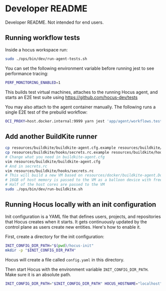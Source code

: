 # Developer README

Developer README. Not intended for end users.

## Running workflow tests

Inside a hocus workspace run:

```bash
sudo ./ops/bin/dev/run-agent-tests.sh
```

You can set the following environment variable before running jest to see performance tracing:

```bash
PERF_MONITORING_ENABLED=1
```

This builds test virtual machines, attaches to the running Hocus agent, and starts an E2E test suite using https://github.com/hocus-dev/tests

You may also attach to the agent container manually. The following runs a single E2E test of the prebuild workflow:

```bash
OCI_PROXY=host.docker.internal:9999 yarn jest 'app/agent/workflows.test.ts' -t 'runBuildfsAndPrebuilds' --testTimeout 600000
```

## Add another BuildKite runner

```bash
cp resources/buildkite/buildkite-agent.cfg.example resources/buildkite/buildkite-agent.cfg
cp resources/buildkite/hooks/secrets.rc.example resources/buildkite/hooks/secrets.rc
# Change what you need in buildkite-agent.cfg
vim resources/buildkite/buildkite-agent.cfg
# And in secrets.rc
vim resources/buildkite/hooks/secrets.rc
# This will build a new VM based on resources/docker/buildkite-agent.Dockerfile and start it in qemu.
# 16GB of host memory is passed to the VM as a balloon device with free page reporting enabled :)
# Half of the host cores are passed to the VM
sudo ./ops/bin/dev/run-buildkite.sh
```

## Running Hocus locally with an init configuration

Init configuration is a YAML file that defines users, projects, and repositories that Hocus creates when it starts.
It gets continuously updated by the control plane as users create new entities. Here's how to enable it.

First, create a directory for the init configuration:

```bash
INIT_CONFIG_DIR_PATH="$(pwd)/hocus-init"
mkdir -p "$INIT_CONFIG_DIR_PATH"
```

Hocus will create a file called `config.yaml` in this directory.

Then start Hocus with the environment variable `INIT_CONFIG_DIR_PATH`. Make sure it is an absolute path.

```bash
INIT_CONFIG_DIR_PATH="$INIT_CONFIG_DIR_PATH" HOCUS_HOSTNAME="localhost" ops/bin/local-up.sh
```
